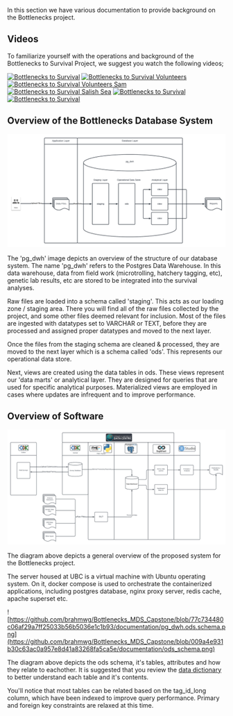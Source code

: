 In this section we have various documentation to provide background on the Bottlenecks project.

## Videos

To familiarize yourself with the operations and background of the Bottlenecks to Survival Project, we suggest you watch the following videos;

[![Bottlenecks to Survival](http://img.youtube.com/vi/5cH5wXQhCIc/0.jpg)](https://www.youtube.com/watch?v=5cH5wXQhCIc) [![Bottlenecks to Survival Volunteers](http://img.youtube.com/vi/PhlAyfypy1g/0.jpg)](https://www.youtube.com/watch?v=PhlAyfypy1g) [![Bottlenecks to Survival Volunteers Sam](http://img.youtube.com/vi/eFaBHc-2uxY/0.jpg)](https://www.youtube.com/watch?v=eFaBHc-2uxY) [![Bottlenecks to Survival Salish Sea](http://img.youtube.com/vi/Cgj9TjLB3-c/0.jpg)](https://www.youtube.com/watch?v=Cgj9TjLB3-c) [![Bottlenecks to Survival](http://img.youtube.com/vi/0AlQNyMOgcY/0.jpg)](https://www.youtube.com/watch?v=0AlQNyMOgcY) [![Bottlenecks to Survival](http://img.youtube.com/vi/ETfma2rYxic/0.jpg)](https://www.youtube.com/watch?v=ETfma2rYxic)


## Overview of the Bottlenecks Database System

![pg_dwh](https://github.com/brahmwg/Bottlenecks_MDS_Capstone/blob/c5421651e87bf63cd3fc00097091768e84100628/documentation/pg_dwh.png)

The 'pg_dwh' image depicts an overview of the structure of our database system. The name 'pg_dwh' refers to the Postgres Data Warehouse. In this data warehouse, data from field work (microtrolling, hatchery tagging, etc), genetic lab results, etc are stored to be integrated into the survival analyses. 

Raw files are loaded into a schema called 'staging'. This acts as our loading zone / staging area. There you will find all of the raw files collected by the project, and some other files deemed relevant for inclusion. Most of the files are ingested with datatypes set to VARCHAR or TEXT, before they are processed and assigned proper datatypes and moved to the next layer.

Once the files from the staging schema are cleaned & processed, they are moved to the next layer which is a schema called 'ods'. This represents our operational data store. 

Next, views are created using the data tables in ods. These views represent our 'data marts' or analytical layer. They are designed for queries that are used for specific analytical purposes. Materialized views are employed in cases where updates are infrequent and to improve performance.

## Overview of Software 

![software](https://github.com/brahmwg/Bottlenecks_MDS_Capstone/blob/643b8ed7d366c697386f7c375f70662c59fdf428/documentation/Bottlenecks%20-%20Process%20Flow%20Diagram.png)

The diagram above depicts a general overview of the proposed system for the Bottlenecks project. 

The server housed at UBC is a virtual machine with Ubuntu operating system. On it, docker compose is used to orchestrate the containerized applications, including postgres database, nginx proxy server, redis cache, apache superset etc.

![https://github.com/brahmwg/Bottlenecks_MDS_Capstone/blob/77c734480c06af29a7ff25033b56b5036e1c1b93/documentation/pg_dwh.ods.schema.png](https://github.com/brahmwg/Bottlenecks_MDS_Capstone/blob/009a4e931b30c63ac0a957e8d41a83268fa5ca5e/documentation/ods_schema.png)

The diagram above depicts the ods schema, it's tables, attributes and how they relate to eachother. It is suggested that you review the [data dictionary](https://github.com/brahmwg/Bottlenecks_MDS_Capstone/blob/4aa4fdd235843127f412b12acfee3b1c5a6605da/documentation/Data_Dictionary_ods.csv)  to better understand each table and it's contents. 

You'll notice that most tables can be related based on the tag_id_long column, which have been indexed to improve query performance. Primary and foreign key constraints are relaxed at this time. 




